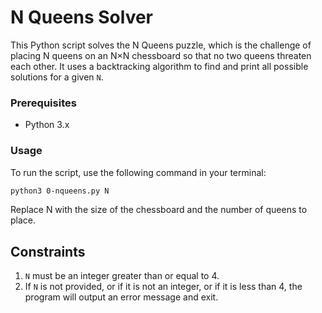 # N Queens Solver

This Python script solves the N Queens puzzle, which is the challenge of placing N queens on an N×N chessboard so that no two queens threaten each other. It uses a backtracking algorithm to find and print all possible solutions for a given `N`.

### Prerequisites

- Python 3.x

### Usage

To run the script, use the following command in your terminal:

```bash
python3 0-nqueens.py N
```
Replace N with the size of the chessboard and the number of queens to place.

## Constraints
1. `N` must be an integer greater than or equal to 4.
2. If `N` is not provided, or if it is not an integer, or if it is less than 4, the program will output an error message and exit.